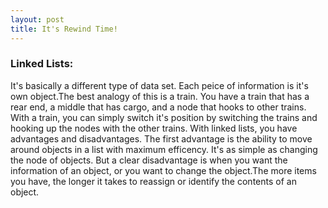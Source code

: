 ```yaml
---
layout: post
title: It's Rewind Time!
---
```


### Linked Lists: 

It's basically a different type of data set. Each peice of information is it's own object.The best analogy of this is a train. You have a train that has a rear end, a middle that has cargo, and a node that hooks to other trains. With a train, you can simply switch it's position by switching the trains and hooking up the nodes with the other trains. With linked lists, you have advantages and disadvantages. The first advantage is the ability to move around objects in a list with maximum efficency. It's as simple as changing the node of objects. But a clear disadvantage is when you want the information of an object, or you want to change the object.The more items you have, the longer it takes to reassign or identify the contents of an object.
